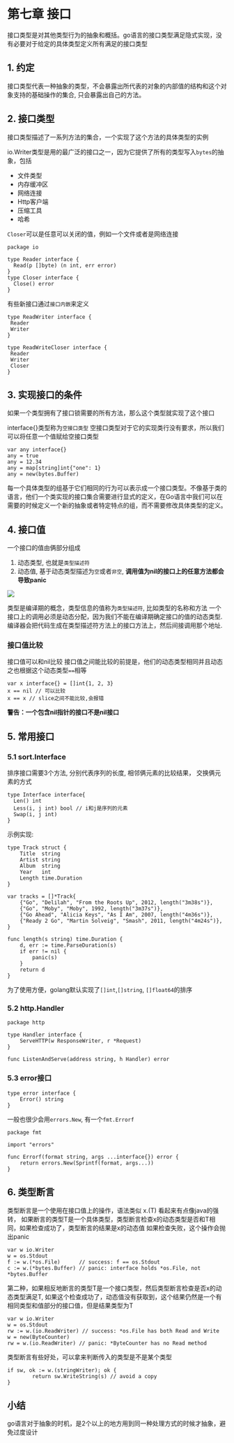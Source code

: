 # 第七章 接口

接口类型是对其他类型行为的抽象和概括。go语言的接口类型满足隐式实现，没有必要对于给定的具体类型定义所有满足的接口类型

## 1. 约定

接口类型代表一种抽象的类型，不会暴露出所代表的对象的内部值的结构和这个对象支持的基础操作的集合, 只会暴露出自己的方法。

## 2. 接口类型

接口类型描述了一系列方法的集合，一个实现了这个方法的具体类型的实例

io.Writer类型是用的最广泛的接口之一，因为它提供了所有的类型写入`bytes`的抽象，包括

- 文件类型
- 内存缓冲区
- 网络连接
- Http客户端
- 压缩工具
- 哈希

`Closer`可以是任意可以关闭的值，例如一个文件或者是网络连接

```golang
package io

type Reader interface {
  Read(p []byte) (n int, err error)
}
type Closer interface {
  Close() error
}
```

有些新接口通过`接口内嵌`来定义

```golang
type ReadWriter interface {
 Reader
 Writer
}

type ReadWriteCloser interface {
 Reader
 Writer
 Closer
}
```

## 3. 实现接口的条件

如果一个类型拥有了接口锁需要的所有方法，那么这个类型就实现了这个接口

interface{}类型称为`空接口类型`
空接口类型对于它的实现类行没有要求，所以我们可以将任意一个值赋给空接口类型

```golang
var any interface{}
any = true
any = 12.34
any = map[string]int{"one": 1}
any = new(bytes.Buffer)
```

每一个具体类型的组基于它们相同的行为可以表示成一个接口类型。不像基于类的语言，他们一个类实现的接口集合需要进行显式的定义，在Go语言中我们可以在需要的时候定义一个新的抽象或者特定特点的组，而不需要修改具体类型的定义。


## 4. 接口值

一个接口的值由俩部分组成

1. 动态类型, 也就是`类型描述符`
2. 动态值, 基于动态类型描述为`空`或者`非空`, **调用值为nil的接口上的任意方法都会导致panic**

![](https://yar999.gitbooks.io/gopl-zh/content/images/ch7-01.png)

类型是编译期的概念，类型信息的值称为`类型描述符`, 比如类型的名称和方法
一个接口上的调用必须是动态分配，因为我们不能在编译期确定接口的值的动态类型.
编译器会把代码生成在类型描述符方法上的接口方法上，然后间接调用那个地址.

### 接口值比较

接口值可以和nil比较
接口值之间能比较的前提是，他们的动态类型相同并且动态之也根据这个动态类型`==`相等

```golang
var x interface{} = []int{1, 2, 3}
x == nil // 可以比较
x == x // slice之间不能比较,会报错
```

**警告：一个包含nil指针的接口不是nil接口**


## 5. 常用接口
### 5.1 sort.Interface

排序接口需要3个方法, 分别代表序列的长度, 相邻俩元素的比较结果， 交换俩元素的方式

```golang
type Interface interface{
  Len() int
  Less(i, j int) bool // i和j是序列的元素
  Swap(i, j int)
}
```

示例实现:

```golang
type Track struct {
    Title  string
    Artist string
    Album  string
    Year   int
    Length time.Duration
}

var tracks = []*Track{
    {"Go", "Delilah", "From the Roots Up", 2012, length("3m38s")},
    {"Go", "Moby", "Moby", 1992, length("3m37s")},
    {"Go Ahead", "Alicia Keys", "As I Am", 2007, length("4m36s")},
    {"Ready 2 Go", "Martin Solveig", "Smash", 2011, length("4m24s")},
}

func length(s string) time.Duration {
    d, err := time.ParseDuration(s)
    if err != nil {
        panic(s)
    }
    return d
}
```

为了使用方便，golang默认实现了`[]int`,`[]string`, `[]float64`的排序

### 5.2 http.Handler



```golang
package http

type Handler interface {
    ServeHTTP(w ResponseWriter, r *Request)
}

func ListenAndServe(address string, h Handler) error
```

### 5.3 error接口

```golang
type error interface {
    Error() string
}
```

一般也很少会用`errors.New`, 有一个`fmt.Errorf`

```golang
package fmt

import "errors"

func Errorf(format string, args ...interface{}) error {
    return errors.New(Sprintf(format, args...))
}
```

## 6. 类型断言

类型断言是一个使用在接口值上的操作，语法类似 x.(T) 看起来有点像java的强转，
如果断言的类型T是一个具体类型，类型断言检查x的动态类型是否和T相同，如果检查成功了，类型断言的结果是x的动态值
如果检查失败，这个操作会抛出panic

```golang
var w io.Writer
w = os.Stdout
f := w.(*os.File)      // success: f == os.Stdout
c := w.(*bytes.Buffer) // panic: interface holds *os.File, not *bytes.Buffer
```

第二种，如果相反地断言的类型T是一个接口类型，然后类型断言检查是否x的动态类型满足T,
如果这个检查成功了，动态值没有获取到，这个结果仍然是一个有相同类型和值部分的接口值，但是结果类型为T

```golang
var w io.Writer
w = os.Stdout
rw := w.(io.ReadWriter) // success: *os.File has both Read and Write
w = new(ByteCounter)
rw = w.(io.ReadWriter) // panic: *ByteCounter has no Read method
```

类型断言有些好处，可以拿来判断传入的类型是不是某个类型

```golang
if sw, ok := w.(stringWriter); ok {
        return sw.WriteString(s) // avoid a copy
}
```

## 小结

go语言对于抽象的时机，是2个以上的地方用到同一种处理方式的时候才抽象，避免过度设计
